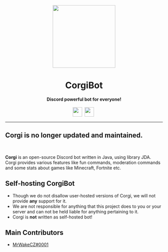 
<div align="center">
    <a href="https://imgur.com/a/CbfAoLz"><img src="https://i.imgur.com/cLWXQ33.jpg" height="200" width="200"></a>
    <h1>CorgiBot</h1>
    <strong>Discord powerful bot for everyone!</strong><br><br>
    <img src="https://forthebadge.com/images/badges/made-with-java.svg" height="30">&nbsp;
    <img src="https://forthebadge.com/images/badges/built-with-love.svg" height="30">&nbsp;
</div>

---

<h2>Corgi is no longer updated and maintained.</h2><br>

**Corgi** is an open-source Discord bot written in Java, using library JDA.
Corgi provides various features like fun commands, moderation commands and some stats about games like Minecraft, Fortnite etc.

## Self-hosting CorgiBot
- Though we do not disallow user-hosted versions of Corgi, we will not provide **any** support for it.
- We are not responsible for anything that this project does to you or your server and can not be held liable for anything pertaining to it. 
- Corgi is **not** written as self-hosted bot!

## Main Contributors
* [MrWakeCZ#0001](https://github.com/MrWakeCZ)
